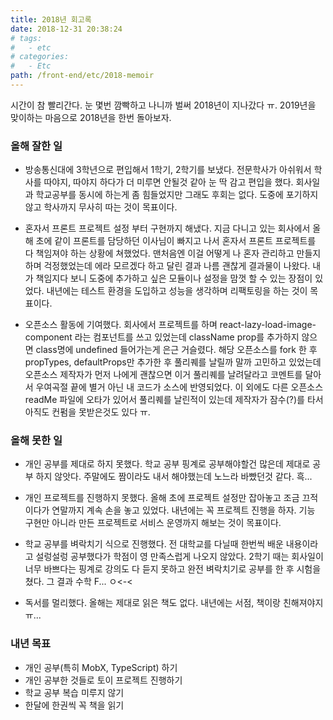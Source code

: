 ```yaml
---
title: 2018년 회고록
date: 2018-12-31 20:38:24
# tags:
#   - etc
# categories:
#   - Etc
path: /front-end/etc/2018-memoir
---
```


시간이 참 빨리간다. 눈 몇번 깜빡하고 나니까 벌써 2018년이 지나갔다 ㅠ.
2019년을 맞이하는 마음으로 2018년을 한번 돌아보자.

### 올해 잘한 일

- 방송통신대에 3학년으로 편입해서 1학기, 2학기를 보냈다.
  전문학사가 아쉬워서 학사를 따야지, 따야지 하다가 더 미루면 안될것 같아 눈 딱 감고 편입을 했다. 회사일과 학교공부를 동시에 하는게 좀 힘들었지만 그래도 후회는 없다. 도중에 포기하지않고 학사까지 무사히 따는 것이 목표이다.

- 혼자서 프론트 프로젝트 설정 부터 구현까지 해냈다.
  지금 다니고 있는 회사에서 올해 초에 같이 프론트를 담당하던 이사님이 빠지고 나서 혼자서 프론트 프로젝트를 다 책임져야 하는 상황에 쳐했었다. 맨처음엔 이걸 어떻게 나 혼자 관리하고 만들지 하며 걱정했었는데 에라 모르겠다 하고 달린 결과 나름 괜찮게 결과물이 나왔다. 내가 책임지다 보니 도중에 추가하고 싶은 모듈이나 설정을 맘껏 할 수 있는 장점이 있었다. 내년에는 테스트 환경을 도입하고 성능을 생각하며 리팩토링을 하는 것이 목표이다.

- 오픈소스 활동에 기여했다.
  회사에서 프로젝트를 하며 react-lazy-load-image-component 라는 컴포넌트를 쓰고 있었는데 className prop를 추가하지 않으면 class명에 undefined 들어가는게 은근 거슬렸다. 해당 오픈소스를 fork 한 후 propTypes, defaultProps만 추가한 후 풀리퀘를 날릴까 말까 고민하고 있었는데 오픈소스 제작자가 먼저 나에게 괜찮으면 이거 풀리퀘를 날려달라고 코멘트를 달아서 우여곡절 끝에 별거 아닌 내 코드가 소스에 반영되었다. 이 외에도 다른 오픈소스 readMe 파일에 오타가 있어서 풀리퀘를 날린적이 있는데 제작자가 잠수(?)를 타서 아직도 컨펌을 못받은것도 있다 ㅠ.

### 올해 못한 일

- 개인 공부를 제대로 하지 못했다.
  학교 공부 핑계로 공부해야할건 많은데 제대로 공부 하지 않앗다. 주말에도 짬이라도 내서 해야했는데 노느라 바빴던것 같다. 흑...

- 개인 프로젝트를 진행하지 못했다.
  올해 초에 프로젝트 설정만 잡아놓고 조금 끄적이다가 연말까지 계속 손을 놓고 있었다. 내년에는 꼭 프로젝트 진행을 하자. 기능 구현만 아니라 만든 프로젝트로 서비스 운영까지 해보는 것이 목표이다.

- 학교 공부를 벼락치기 식으로 진행했다.
  전 대학교를 다닐때 한번씩 배운 내용이라고 설렁설렁 공부했다가 학점이 영 만족스럽게 나오지 않았다. 2학기 때는 회사일이 너무 바쁘다는 핑계로 강의도 다 듣지 못하고 완전 벼락치기로 공부를 한 후 시험을 쳤다. 그 결과 수학 F... ㅇ<-<

- 독서를 멀리했다.
  올해는 제대로 읽은 책도 없다. 내년에는 서점, 책이랑 친해져야지 ㅠ...

### 내년 목표

- 개인 공부(특히 MobX, TypeScript) 하기
- 개인 공부한 것들로 토이 프로젝트 진행하기
- 학교 공부 복습 미루지 않기
- 한달에 한권씩 꼭 책을 읽기
